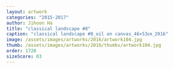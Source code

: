 ```yaml
---
layout: artwork
categories: "2015-2017"
author: Jihoon Ha
title: "classical landscape #8"
caption: "classical landscape #8_oil on canvas_46×53㎝_2016"
image: /assets/images/artworks/2016/artwork104.jpg
thumb: /assets/images/artworks/2016/thumbs/artwork104.jpg
order: 1720
sizeScore: 03
---
```

